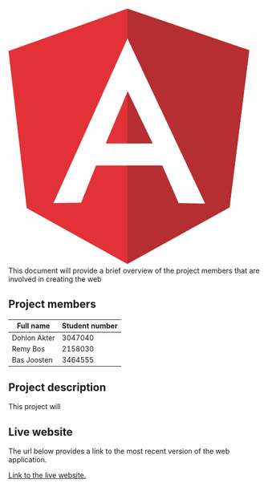 ![Angular Logo](Angular.png)
This document will provide a brief overview of the project members that are involved in creating the web 

## Project members

Full name | Student number
--------- | --------------
Dohlon Akter | 3047040
Remy Bos | 2158030
Bas Joosten | 3464555

## Project description

This project will 

## Live website

The url below provides a link to the most recent version of the web application.

[Link to the live website.](https://i231896.hera.fhict.nl/web-2/)